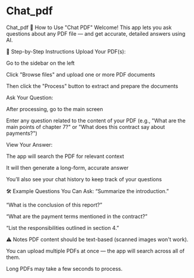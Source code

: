 # Chat_pdf
Chat_pdf
📘 How to Use "Chat PDF"
Welcome! This app lets you ask questions about any PDF file — and get accurate, detailed answers using AI.

🧾 Step-by-Step Instructions
Upload Your PDF(s):

Go to the sidebar on the left

Click "Browse files" and upload one or more PDF documents

Then click the "Process" button to extract and prepare the documents

Ask Your Question:

After processing, go to the main screen

Enter any question related to the content of your PDF (e.g., "What are the main points of chapter 7?" or "What does this contract say about payments?")

View Your Answer:

The app will search the PDF for relevant context

It will then generate a long-form, accurate answer

You’ll also see your chat history to keep track of your questions

🛠 Example Questions You Can Ask:
“Summarize the introduction.”

“What is the conclusion of this report?”

“What are the payment terms mentioned in the contract?”

“List the responsibilities outlined in section 4.”

⚠️ Notes
PDF content should be text-based (scanned images won't work).

You can upload multiple PDFs at once — the app will search across all of them.

Long PDFs may take a few seconds to process.

